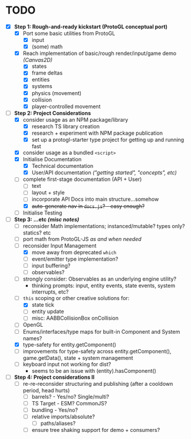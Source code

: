 # TODO

- [x] **Step 1: Rough-and-ready kickstart (ProtoGL conceptual port)**
    - [x] Port some basic utilities from ProtoGL
        - [x] input
        - [x] (some) math
    - [x] Reach implementation of basic/rough render/input/game demo *(Canvas2D)*
        - [x] states
        - [x] frame deltas
        - [x] entities
        - [x] systems
        - [x] physics (movement)
        - [x] collision
        - [x] player-controlled movement

- [ ] **Step 2: Project Considerations**
    - [x] consider usage as an NPM package/library
        - [x] research TS library creation
        - [x] research + experiment with NPM package publication
        - [x] set up a protogl-starter type project for getting up and running fast
    - [x] consider usage as a bundled `<script>`
    - [x] Initialise Documentation
        - [x] Technical documentation
        - [x] User/API documentation *("getting started", "concepts", etc)*
    - [ ] complete first-stage documentation (API + User)
        - [ ] text
        - [ ] layout + style
        - [ ] incorporate API Docs into main structure...somehow
        - [x] ~~auto-generate nav in `docs.js`? - easy enough?~~
    - [ ] Initialise Testing

- [ ] **Step 3: ...etc *(misc notes)***
    - [ ] reconsider Math implementations; instanced/mutable? types only? statics? etc
    - [ ] port math from ProtoGL-JS *as and when needed*
    - [ ] reconsider Input Management
        - [x] move away from deprecated `which`
        - [ ] event/emitter type implementation?
        - [ ] input buffering?
        - [ ] observables?
    - [ ] strongly consider: Observables as an underlying engine utility?
        - thinking prompts: input, entity events, state events, system interrupts, etc?
    - [ ] `this` scoping or other creative solutions for:
        - [x] state tick
        - [ ] entity update
        - [ ] misc: AABBCollisionBox onCollision
    - [ ] OpenGL
    - [ ] Enums/interfaces/type maps for built-in Component and System names?
    - [x] type-safety for entity.getComponent()
    - [ ] improvements for type-safety across entity.getComponent(), game.getData(), state + system management
    - [ ] keyboard input not working for dist?
        - seems to be an issue with (entity).hasComponent()

- [ ] **Step 4: Project considerations II**
    - [ ] re-re-reconsider structuring and publishing (after a cooldown period, head hurts)
        - [ ] barrels? - Yes/no? Single/multi?
        - [ ] TS Target - ESM? CommonJS?
        - [ ] bundling - Yes/no?
        - [ ] relative imports/absolute?
            - [ ] paths/aliases?
        - [ ] ensure tree shaking support for demo + consumers?
